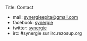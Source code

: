 Title: Contact

* mail: synergieepita@gmail.com
* facebook: [synergie](https://fb.com/synergie.io)
* twitter: [synergie](https://twitter.com/SynergieIO)
* irc: #synergie sur irc.rezosup.org

